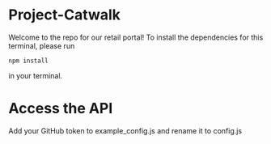 # Project-Catwalk

Welcome to the repo for our retail portal! To install the dependencies for this terminal, please run

`npm install`

in your terminal.

# Access the API

Add your GitHub token to example_config.js and rename it to config.js